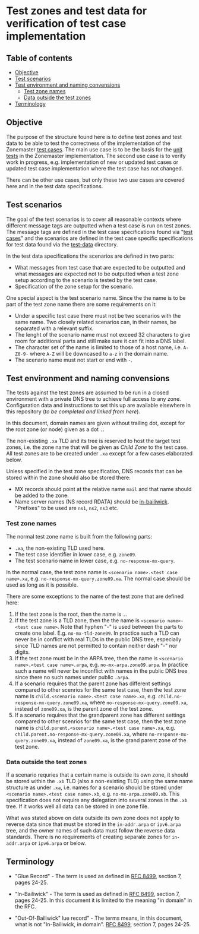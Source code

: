 # Test zones and test data for verification of test case implementation

## Table of contents

* [Objective](#objective)
* [Test scenarios](#test-scenarios)
* [Test environment and naming convensions](#test-environment-and-naming-convensions)
  * [Test zone names](#test-zone-names)
  * [Data outside the test zones](#data-outside-the-test-zones)
* [Terminology](#terminology)



## Objective

The purpose of the structure found here is to define test zones and test data to
be able to test the correctness of the implementation of the Zonemaster
[test cases]. The main use case is to be the basis for the [unit tests] in the
Zonemaster implementation. The second use case is to verify work in progress,
e.g. implementation of new or updated test cases or updated test case
implementation where the test case has not changed.

There can be other use cases, but only these two use cases are covered here
and in the test data specifications.


## Test scenarios

The goal of the test scenarios is to cover all reasonable contexts where
different message tags are outputted when a test case is run on test zones. The
message tags are defined in the test case specifications found via "[test cases]"
and the scenarios are defined in the test case specific specifications for test
data found via the [test-data] directory.

In the test data specifications the scenarios are defined in two parts:

* What messages from test case that are expected to be outputted and what
  messages are expected not to be outputted when a test zone setup according to
  the scenario is tested by the test case.
* Specification of the zone setup for the scenario.

One special aspect is the test scenario name. Since the the name is to be part
of the test zone name there are some requirements on it:
* Under a specific test case there must not be two scenarios with the same name.
  Two closely related scenarios can, in their names, be separated with a
  relevant suffix.
* The lenght of the scenario name must not exceed 32 characters to give room for
  additional parts and still make sure it can fit into a DNS label.
* The character set of the name is limited to those of a host name, i.e.
  `A-Z0-9-` where `A-Z` will be downcased to `a-z` in the domain name.
* The scenario name must not start or end with `-`.


## Test environment and naming convensions

The tests against the test zones are assumed to be run in a closed environment
with a private DNS tree to achieve full access to any zone. Configuration data
and instructions to set this up are available elsewhere in this repository
(*to be completed and linked from here*).

In this document, domain names are given without trailing dot, except for the root
zone (or node) given as a dot `.`.

The non-existing `.xa` TLD and its tree is reserved to host the target test
zones, i.e. the zone name that will be given as *Child Zone* to the test case.
All test zones are to be created under `.xa` except for a few cases elaborated
below.

Unless specified in the test zone specification, DNS records that can be stored
within the zone should also be stored there:
* MX records should point at the relative name `mail` and that name should be
  added to the zone.
* Name server names (NS record RDATA) should be [in-bailiwick]. "Prefixes" to be
  used are `ns1`, `ns2`, `ns3` etc.


### Test zone names

The normal test zone name is built from the following parts:
* `.xa`, the non-existing TLD used here.
* The test case identifier in lower case, e.g. `zone09`.
* The test scenario name in lower case, e.g. `no-response-mx-query`.

In the normal case, the test zone name is `<scenario name>.<test case name>.xa`,
e.g. `no-response-mx-query.zone09.xa`. The normal case should be used as long as
it is possible.

There are some exceptions to the name of the test zone that are defined here:
1. If the test zone is the root, then the name is `.`.
2. If the test zone is a TLD zone, then the the name is
   `<scenario name>-<test case name>`. Note that hyphen "-" is used between the
   parts to create one label. E.g. `no-mx-tld-zone09`. In practice such a TLD
   can never be in conflict with real TLDs in the public DNS tree, especially
   since TLD names are not permitted to contain neither dash "-" nor digits.
3. If the test zone must be in the ARPA tree, then the name is
   `<scenario name>.<test case name>.arpa`, e.g. `no-mx-arpa.zone09.arpa`. In
   practice such a name will never be inconflict with names in the public DNS
   tree since there no such names under public `.arpa`.
4. If a scenario requires that the parent zone has different settings compared to
   other scenrios for the same test case, then the test zone name is
   `child.<scenario name>.<test case name>.xa`, e.g.
   `child.no-response-mx-query.zone09.xa`, where
   `no-response-mx-query.zone09.xa`, instead of `zone09.xa`, is the parent zone
   of the test zone.
5. If a scenario requires that the grandparent zone has different settings
   compared to other scenrios for the same test case, then the test zone name is
   `child.parent.<scenario name>.<test case name>.xa`, e.g.
   `child.parent.no-response-mx-query.zone09.xa`, where
   `no-response-mx-query.zone09.xa`, instead of `zone09.xa`, is the grand parent
   zone of the test zone.

### Data outside the test zones

If a scenario requries that a certain name is outside its own zone, it should be
stored within the `.xb` TLD (also a non-existing TLD) using the same name
structure as under `.xa`, i.e. names for a scenario should be stored under
`<scenario name>.<test case name>.xb`, e.g. `no-mx-arpa.zone09.xb`. This
specification does not require any delegation into several zones in the `.xb`
tree. If it works well all data can be stored in one zone file.

What was stated above on data outside its own zone does not apply to reverse data
since that must be stored in the `in-addr.arpa` or `ipv6.arpa` tree, and the
owner names of such data must follow the reverse data standards. There is no
requirements of creating separate zones for `in-addr.arpa` or `ipv6.arpa` or
below.


## Terminology

* "Glue Record" - The term is used as defined in [RFC 8499], section 7, pages
  24-25.

* "In-Bailiwick" - The term is used as defined in [RFC 8499], section 7,
  pages 24-25. In this document it is limited to the meaning "in domain" in the
  RFC.

* "Out-Of-Bailiwick" lue record" - The terms means, in this document, what is
  not "In-Bailiwick, in domain". [RFC 8499], section 7,  pages 24-25.


[Glue Records]:                                      #terminology
[In-Bailiwick]:                                      #terminology
[Out-Of-Bailiwick]:                                  #terminology
[RFC 8499]:                                          https://datatracker.ietf.org/doc/html/rfc8499#section-7
[Test cases]:                                        ../tests/README.md
[test-data]:                                         .
[unit tests]:                                        https://github.com/zonemaster/zonemaster-engine/tree/master/t
